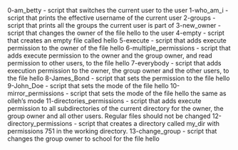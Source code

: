 0-am_betty - script that switches the current user to the user 
1-who_am_i - script that prints the effective username of the current user
2-groups - script that prints all the groups the current user is part of
3-new_owner - script that changes the owner of the file hello to the user
4-empty - script that creates an empty file called hello
5-execute - script that adds execute permission to the owner of the file hello
6-multiple_permissions - script that adds execute permission to the owner and the group owner, and read permission to other users, to the file hello
7-everybody - script that adds execution permission to the owner, the group owner and the other users, to the file hello
8-James_Bond - script that sets the permission to the file hello
9-John_Doe - script that sets the mode of the file hello
10-mirror_permissions - script that sets the mode of the file hello the same as olleh’s mode
11-directories_permissions - script that adds execute permission to all subdirectories of the current directory for the owner, the group owner and all other users. Regular files should not be changed
12-directory_permissions - script that creates a directory called my_dir with permissions 751 in the working directory.
13-change_group - script that changes the group owner to school for the file hello
